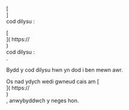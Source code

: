 [<br host>]<br action>cod dilysu :<br code>

[<br host>]( https://<br host>)<br action>cod dilysu :<br code>.

Bydd y cod dilysu hwn yn dod i ben mewn awr.

Os nad ydych wedi gwneud cais am [<br host>]( https://<br host>)<br action>, anwybyddwch y neges hon.
